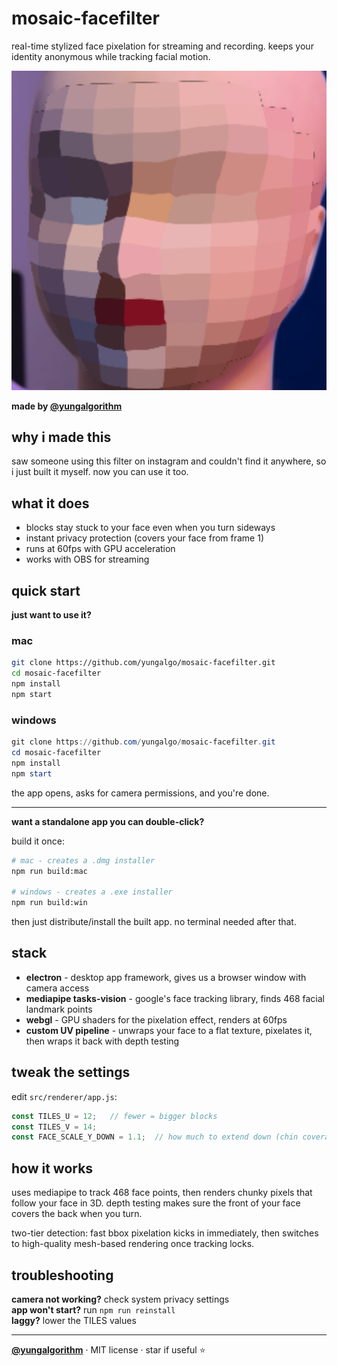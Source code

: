# mosaic-facefilter

real-time stylized face pixelation for streaming and recording. keeps your identity anonymous while tracking facial motion.

![demo](assets/demo.png)

**made by [@yungalgorithm](https://github.com/yungalgo)**

## why i made this

saw someone using this filter on instagram and couldn't find it anywhere, so i just built it myself. now you can use it too.

## what it does

- blocks stay stuck to your face even when you turn sideways
- instant privacy protection (covers your face from frame 1)
- runs at 60fps with GPU acceleration
- works with OBS for streaming

## quick start

**just want to use it?**

### mac

```bash
git clone https://github.com/yungalgo/mosaic-facefilter.git
cd mosaic-facefilter
npm install
npm start
```

### windows

```powershell
git clone https://github.com/yungalgo/mosaic-facefilter.git
cd mosaic-facefilter
npm install
npm start
```

the app opens, asks for camera permissions, and you're done.

---

**want a standalone app you can double-click?**

build it once:

```bash
# mac - creates a .dmg installer
npm run build:mac

# windows - creates a .exe installer
npm run build:win
```

then just distribute/install the built app. no terminal needed after that.

## stack

- **electron** - desktop app framework, gives us a browser window with camera access
- **mediapipe tasks-vision** - google's face tracking library, finds 468 facial landmark points
- **webgl** - GPU shaders for the pixelation effect, renders at 60fps
- **custom UV pipeline** - unwraps your face to a flat texture, pixelates it, then wraps it back with depth testing

## tweak the settings

edit `src/renderer/app.js`:

```javascript
const TILES_U = 12;   // fewer = bigger blocks
const TILES_V = 14;
const FACE_SCALE_Y_DOWN = 1.1;  // how much to extend down (chin coverage)
```

## how it works

uses mediapipe to track 468 face points, then renders chunky pixels that follow your face in 3D. depth testing makes sure the front of your face covers the back when you turn.

two-tier detection: fast bbox pixelation kicks in immediately, then switches to high-quality mesh-based rendering once tracking locks.

## troubleshooting

**camera not working?** check system privacy settings  
**app won't start?** run `npm run reinstall`  
**laggy?** lower the TILES values

---

**[@yungalgorithm](https://github.com/yungalgo)** · MIT license · star if useful ⭐
